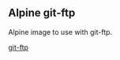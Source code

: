 ## Alpine git-ftp

Alpine image to use with git-ftp.

[git-ftp](https://github.com/git-ftp/git-ftp)
